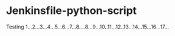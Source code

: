 # Jenkinsfile-python-script

Testing 1...2...3...4...5...6...7...8....8...9...10..11...12..13...14...15...16...17...


